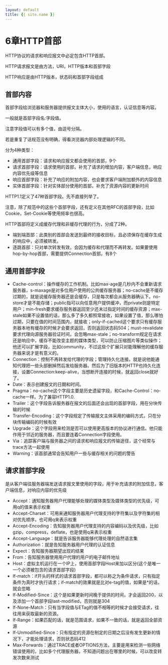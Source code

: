 ```yaml
---
layout: default
title: {{ site.name }}
---
```

# 6章HTTP首部
HTTP协议的请求和响应报文中必定包含HTTP首部。

HTTP请求报文是由方法，URI，HTTP版本和首部字段

HTTP响应是由HTTP版本，状态码和首部字段组成

## 首部内容
首部字段给浏览器和服务器提供报文主体大小，使用的语言，认证信息等内容。

一般就是首部字段名:字段值。

注意字段值可以有多个值，由逗号分隔。

若是重复了话规范没有明确，得看浏览器内部处理逻辑的不同。

分为4种类型：

 - 通用首部字段：请求和响应报文都会使用的首部，9个
 - 请求首部字段：请求使用的首部，补充了请求的增加内容，客户端信息，响应内容优先级等信息
 - 响应首部字段：补充了响应的附加内容，也会要求客户端附加额外的内容信息
 - 实体首部字段：针对实体部分使用的首部，补充了资源内容的更新时间

HTTP1.1定义了47种首部字段。先不直接列举了。

注意，除了规范中的这些个首部字段，还有定义在其他RFC的首部字段，比如Cookie，Set-Cookie等使用频率也很高。

HTTP首部将定义成缓存代理和非缓存代理的行为，分成了2种。

 - 端到端首部：此类别的首部会发送到最终的接收目标，且必须保存在缓存生成的响应中，必须被转发。
 - 逐跳首部：只对单次转发有效，会因为缓存和代理而不再转发。如果要使用hop-by-hop首部，需要提供Connection首部。有8个

## 通用首部字段

 - Cache-control：操作缓存的工作机制。比如max-age是几秒内不会重新请求服务器，s-maxage是对多位用户使用的公共缓存服务器；no-cache是不缓存过期的，就是说缓存服务器还是会缓存，只是每次都会从服务器确认下。no-store才是不能存储；public指可以向任意用户提供缓冲，而private则是特定用户；min-fresh要求缓存服务器返回至少还未过指定时间的缓存资源；max-stale如果不设置值的话，那么多了多久都照常接收，如果设置了值，那么哪怕过期，只要在值的时间范围内，就接收；only-if-cached这个要求只有缓存服务器本地有缓存的时候才会要求返回，否则返回状态码504；must-revalidate要求代理向源服务器验证时间，会忽略max-stale；no-transform规定在请求还是响应中，缓存不能改变主题的媒体类型，可以防止压缩图片等类似操作；他还可以扩展字段，比如community，不过这些个扩展只对能理解他的缓存服务器来说才是有意义的。
 - Connection：控制不再转发给代理的字段；管理持久化连接。就是说他能通知代理把一些头部删掉然后发给服务器。然后为了旧版本的HTTP也持久化连接，设置Connection:keep-alive，当想断开连接的时候，就返回close就好了。
 - Date：表示创建报文的日期和时间。
 - Pragma：no-cache这个字段主要是历史遗留字段，和Cache-Control：no-cache一样。为了兼容HTTP1.0.
 - Trailer：这个字段告诉服务器在报文的后面还会出现的首部字段，用在分块传输的时候
 - Transfer-Encoding：这个字段规定了传输报文主体采用的编码方式，只在分块传输编码的时候有效
 - Upgrade：这个字段用来检测是否可以使用更高版本的协议进行通信。他只能作用于邻近的服务器，而且要连着Connection字段使用。
 - Via：追踪客户端与服务器之间的请求和响应报文的传输途径，这个经常与trace方法一起使用
 - Warning：该首部通常会告知用户一些与缓存相关的问题的警告

## 请求首部字段
是从客户端往服务器端发送请求报文里使用的字段，用于补充请求的附加信息，客户端信息，对响应内容的优先级

 - Accept：通知服务器用户代理能够处理的媒体类型及媒体类型的优先级，可用q的值来表示权重
 - Accept-Charset：可用来通知服务器用户代理支持的字符集以及字符集的相对优先顺序，也可用q来表示权重
 - Accept-Encoding：告知服务器用户代理支持的内容编码以及优先级，比如gzip，compress，deflate，也是使用q来表示权重
 - Accept-Language：就是告诉服务器能够代理处理的自然语言集
 - Authorization：就是告知服务器用户代理的认证信息
 - Expect：告知服务器期望出现的结果
 - From：告知服务器使用用户代理的用户的电子邮件地址
 - Host：虚拟主机运行在一个IP上，使用首部字段Host来加以区分(这个是唯一一个必须被包含的请求首部字段)
 - If-match：if开头的样式的请求首部字段，都可以称之为条件请求，只有指定条件为真时才执行请求；if-match的效果就是比对e-tag的值，如果是*的话，就会忽略
 - If-Modified-Since：这个是如果更新时间晚于提供的时间，才会返回200，以及添加一个首部字段last-modified，否则就是304
 - If-None-Match：只有当字段值与ETag的值不相等的时候才会接受请求，往往用来获取最新的资源。
 - If-Range：如果匹配的话，就是范围请求，如果不一致的话，就是返回全部资源
 - If-Unmodified-Since：只有指定的资源在制定的日期之后没有发生更新的情况下，才能处理请求，否则状态码412
 - Max-Forwards：通过TRACE或者OPTIONS方法，主要是用来检测一些网络错误使用的，比如多个代理服务器，不知道问题出在哪里的时候，可以改变转发次数来测试
